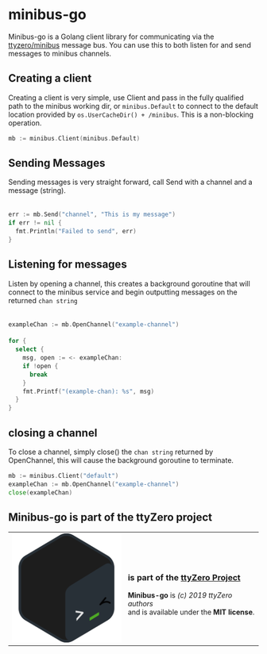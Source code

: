 
# minibus-go

Minibus-go is a Golang client library for communicating via the [ttyzero/minibus](https://github.com/ttyzero/minibus) 
message bus. You can use this to both listen for and send messages to minibus channels.


## Creating a client

Creating a client is very simple, use Client and pass in the fully qualified path
to the minibus working dir, or `minibus.Default` to connect to the default location
provided by `os.UserCacheDir() + /minibus`.  This is a non-blocking operation. 

```go
mb := minibus.Client(minibus.Default)
```

## Sending Messages

Sending messages is very straight forward, call Send with a channel and a message (string).

```go

err := mb.Send("channel", "This is my message")
if err != nil {
  fmt.Println("Failed to send", err)
}
```



## Listening for messages

Listen by opening a channel, this creates a background goroutine that will connect 
to the minibus service and begin outputting messages on the returned `chan string`

```go

exampleChan := mb.OpenChannel("example-channel")

for {
  select {
    msg, open := <- exampleChan:
    if !open {
      break 
    }
    fmt.Printf("(example-chan): %s", msg)
  }
}
```

## closing a channel

To close a channel, simply close() the `chan string` returned by OpenChannel, this
will cause the background goroutine to terminate. 

```go
mb := minibus.Client("default")
exampleChan := mb.OpenChannel("example-channel")
close(exampleChan)
```


## Minibus-go is part of the ttyZero project

<table>
<tr><td>
<img src='https://raw.githubusercontent.com/ttyzero/logo/master/assets/ttyzero_animated.png' alt='ttyZero Logo' title='ttyZero Logo'/>
</td>
<td>
<h3> is part of the <a href='http://github.com/ttyzero'>ttyZero Project</a></h3>
<b>Minibus-go</b> is <i>(c) 2019 ttyZero authors</i> <br/>
 and is available under the <b>MIT license</b>. 
</td></tr>
</table>

